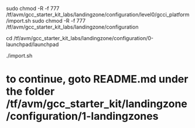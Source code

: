 sudo chmod -R -f 777 /tf/avm/gcc_starter_kit_labs/landingzone/configuration/level0/gcci_platform/import.sh
sudo chmod -R -f 777 /tf/avm/gcc_starter_kit_labs/landingzone/configuration

cd /tf/avm/gcc_starter_kit_labs/landingzone/configuration/0-launchpad/launchpad

./import.sh

# to continue, goto README.md under the folder /tf/avm/gcc_starter_kit/landingzone/configuration/1-landingzones
